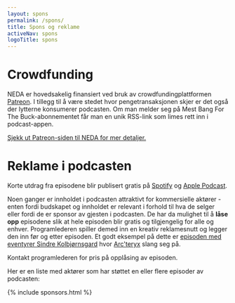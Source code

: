 ```yaml
---
layout: spons
permalink: /spons/
title: Spons og reklame
activeNav: spons
logoTitle: spons
---
```


# Crowdfunding
NEDA er hovedsakelig finansiert ved bruk av crowdfundingplattformen [Patreon](https://www.patreon.com/nedaproject). I tillegg til å være stedet hvor pengetransaksjonen skjer er det også der lytterne konsumerer podcasten. Om man melder seg på Mest Bang For The Buck-abonnementet får man en unik RSS-link som limes rett inn i podcast-appen. 

[Sjekk ut Patreon-siden til NEDA for mer detaljer.](https://www.patreon.com/nedaproject)

# Reklame i podcasten
Korte utdrag fra episodene blir publisert gratis på [Spotify](https://open.spotify.com/show/1s8OvAXNcqRa6oncqakhdg?si=QGVJzUrwQhKt5_lMDfp0Hw) og [Apple Podcast](https://podcasts.apple.com/no/podcast/n%C3%A5-er-det-alvor/id1332829214). 

Noen ganger er innholdet i podcasten attraktivt for kommersielle aktører - enten fordi budskapet og innholdet er relevant i forhold til hva de selger eller fordi de er sponsor av gjesten i podcasten. De har da mulighet til å **låse opp** episodene slik at hele episoden blir gratis og tilgjengelig for alle og enhver. Programlederen spiller demed inn en kreativ reklamesnutt og legger den inn før og etter episoden. Et godt eksempel på dette er [episoden med eventyrer Sindre Kolbjørnsgard](https://neda.buzzsprout.com/145661/6139327-113-sindre-kolbjornsgard-eventyrer-fotograf-og-filmskaper) hvor [Arc'teryx](https://arcteryx.com/no/no/) slang seg på.

Kontakt programlederen for pris på opplåsing av episoden.

Her er en liste med aktører som har støttet en eller flere episoder av podcasten:

{% include sponsors.html %}